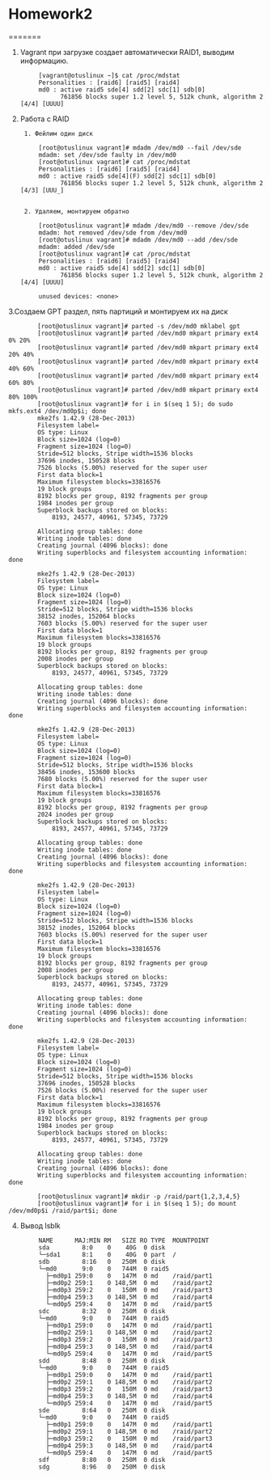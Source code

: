 # Homework2

=======
1. Vagrant при загрузке создает автоматически RAID1, выводим информацию.

			[vagrant@otuslinux ~]$ cat /proc/mdstat
			Personalities : [raid6] [raid5] [raid4] 
			md0 : active raid5 sde[4] sdd[2] sdc[1] sdb[0]
			      761856 blocks super 1.2 level 5, 512k chunk, algorithm 2 [4/4] [UUUU]



2. Работа с RAID
  			
		1. Фейлим один диск 
			
			[root@otuslinux vagrant]# mdadm /dev/md0 --fail /dev/sde
			mdadm: set /dev/sde faulty in /dev/md0
			[root@otuslinux vagrant]# cat /proc/mdstat
			Personalities : [raid6] [raid5] [raid4] 
			md0 : active raid5 sde[4](F) sdd[2] sdc[1] sdb[0]
			      761856 blocks super 1.2 level 5, 512k chunk, algorithm 2 [4/3] [UUU_]


   		2. Удаляем, монтируем обратно
			
			[root@otuslinux vagrant]# mdadm /dev/md0 --remove /dev/sde
			mdadm: hot removed /dev/sde from /dev/md0
			[root@otuslinux vagrant]# mdadm /dev/md0 --add /dev/sde
			mdadm: added /dev/sde
			[root@otuslinux vagrant]# cat /proc/mdstat
			Personalities : [raid6] [raid5] [raid4] 
			md0 : active raid5 sde[4] sdd[2] sdc[1] sdb[0]
			      761856 blocks super 1.2 level 5, 512k chunk, algorithm 2 [4/4] [UUUU]

			unused devices: <none>

				
3.Создаем GPT раздел, пять партиций и монтируем их на диск
				
				
			[root@otuslinux vagrant]# parted -s /dev/md0 mklabel gpt
			[root@otuslinux vagrant]# parted /dev/md0 mkpart primary ext4 0% 20%
			[root@otuslinux vagrant]# parted /dev/md0 mkpart primary ext4 20% 40% 
			[root@otuslinux vagrant]# parted /dev/md0 mkpart primary ext4 40% 60%     
			[root@otuslinux vagrant]# parted /dev/md0 mkpart primary ext4 60% 80%     
			[root@otuslinux vagrant]# parted /dev/md0 mkpart primary ext4 80% 100%    
			[root@otuslinux vagrant]# for i in $(seq 1 5); do sudo mkfs.ext4 /dev/md0p$i; done
			mke2fs 1.42.9 (28-Dec-2013)
			Filesystem label=
			OS type: Linux
			Block size=1024 (log=0)
			Fragment size=1024 (log=0)
			Stride=512 blocks, Stripe width=1536 blocks
			37696 inodes, 150528 blocks
			7526 blocks (5.00%) reserved for the super user
			First data block=1
			Maximum filesystem blocks=33816576
			19 block groups
			8192 blocks per group, 8192 fragments per group
			1984 inodes per group
			Superblock backups stored on blocks: 
				8193, 24577, 40961, 57345, 73729

			Allocating group tables: done                            
			Writing inode tables: done                            
			Creating journal (4096 blocks): done
			Writing superblocks and filesystem accounting information: done 

			mke2fs 1.42.9 (28-Dec-2013)
			Filesystem label=
			OS type: Linux
			Block size=1024 (log=0)
			Fragment size=1024 (log=0)
			Stride=512 blocks, Stripe width=1536 blocks
			38152 inodes, 152064 blocks
			7603 blocks (5.00%) reserved for the super user
			First data block=1
			Maximum filesystem blocks=33816576
			19 block groups
			8192 blocks per group, 8192 fragments per group
			2008 inodes per group
			Superblock backups stored on blocks: 
				8193, 24577, 40961, 57345, 73729

			Allocating group tables: done                            
			Writing inode tables: done                            
			Creating journal (4096 blocks): done
			Writing superblocks and filesystem accounting information: done 

			mke2fs 1.42.9 (28-Dec-2013)
			Filesystem label=
			OS type: Linux
			Block size=1024 (log=0)
			Fragment size=1024 (log=0)
			Stride=512 blocks, Stripe width=1536 blocks
			38456 inodes, 153600 blocks
			7680 blocks (5.00%) reserved for the super user
			First data block=1
			Maximum filesystem blocks=33816576
			19 block groups
			8192 blocks per group, 8192 fragments per group
			2024 inodes per group
			Superblock backups stored on blocks: 
				8193, 24577, 40961, 57345, 73729

			Allocating group tables: done                            
			Writing inode tables: done                            
			Creating journal (4096 blocks): done
			Writing superblocks and filesystem accounting information: done 

			mke2fs 1.42.9 (28-Dec-2013)
			Filesystem label=
			OS type: Linux
			Block size=1024 (log=0)
			Fragment size=1024 (log=0)
			Stride=512 blocks, Stripe width=1536 blocks
			38152 inodes, 152064 blocks
			7603 blocks (5.00%) reserved for the super user
			First data block=1
			Maximum filesystem blocks=33816576
			19 block groups
			8192 blocks per group, 8192 fragments per group
			2008 inodes per group
			Superblock backups stored on blocks: 
				8193, 24577, 40961, 57345, 73729

			Allocating group tables: done                            
			Writing inode tables: done                            
			Creating journal (4096 blocks): done
			Writing superblocks and filesystem accounting information: done 

			mke2fs 1.42.9 (28-Dec-2013)
			Filesystem label=
			OS type: Linux
			Block size=1024 (log=0)
			Fragment size=1024 (log=0)
			Stride=512 blocks, Stripe width=1536 blocks
			37696 inodes, 150528 blocks
			7526 blocks (5.00%) reserved for the super user
			First data block=1
			Maximum filesystem blocks=33816576
			19 block groups
			8192 blocks per group, 8192 fragments per group
			1984 inodes per group
			Superblock backups stored on blocks: 
				8193, 24577, 40961, 57345, 73729

			Allocating group tables: done                            
			Writing inode tables: done                            
			Creating journal (4096 blocks): done
			Writing superblocks and filesystem accounting information: done 

			[root@otuslinux vagrant]# mkdir -p /raid/part{1,2,3,4,5}
			[root@otuslinux vagrant]# for i in $(seq 1 5); do mount /dev/md0p$i /raid/part$i; done

			
			
4. Вывод lsblk

			NAME      MAJ:MIN RM   SIZE RO TYPE  MOUNTPOINT
			sda         8:0    0    40G  0 disk  
			└─sda1      8:1    0    40G  0 part  /
			sdb         8:16   0   250M  0 disk  
			└─md0       9:0    0   744M  0 raid5 
			  ├─md0p1 259:0    0   147M  0 md    /raid/part1
			  ├─md0p2 259:1    0 148,5M  0 md    /raid/part2
			  ├─md0p3 259:2    0   150M  0 md    /raid/part3
			  ├─md0p4 259:3    0 148,5M  0 md    /raid/part4
			  └─md0p5 259:4    0   147M  0 md    /raid/part5
			sdc         8:32   0   250M  0 disk  
			└─md0       9:0    0   744M  0 raid5 
			  ├─md0p1 259:0    0   147M  0 md    /raid/part1
			  ├─md0p2 259:1    0 148,5M  0 md    /raid/part2
			  ├─md0p3 259:2    0   150M  0 md    /raid/part3
			  ├─md0p4 259:3    0 148,5M  0 md    /raid/part4
			  └─md0p5 259:4    0   147M  0 md    /raid/part5
			sdd         8:48   0   250M  0 disk  
			└─md0       9:0    0   744M  0 raid5 
			  ├─md0p1 259:0    0   147M  0 md    /raid/part1
			  ├─md0p2 259:1    0 148,5M  0 md    /raid/part2
			  ├─md0p3 259:2    0   150M  0 md    /raid/part3
			  ├─md0p4 259:3    0 148,5M  0 md    /raid/part4
			  └─md0p5 259:4    0   147M  0 md    /raid/part5
			sde         8:64   0   250M  0 disk  
			└─md0       9:0    0   744M  0 raid5 
			  ├─md0p1 259:0    0   147M  0 md    /raid/part1
			  ├─md0p2 259:1    0 148,5M  0 md    /raid/part2
			  ├─md0p3 259:2    0   150M  0 md    /raid/part3
			  ├─md0p4 259:3    0 148,5M  0 md    /raid/part4
			  └─md0p5 259:4    0   147M  0 md    /raid/part5
			sdf         8:80   0   250M  0 disk  
			sdg         8:96   0   250M  0 disk  




